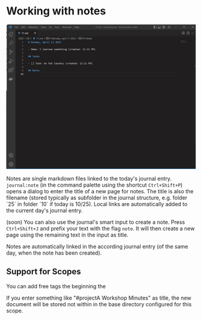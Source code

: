# Working with notes

![Screen Capture](./notes.gif)

Notes are single markdown files linked to the today's journal entry. `journal:note` (in the command palette using the shortcut `Ctrl+Shift+P`) opens a dialog to enter the title of a new page for notes. The title is also the filename (stored typically as subfolder in the journal structure, e.g. folder ´25´ in folder ´10´ if today is 10/25).  Local links are automatically added to the current day's journal entry.

(soon) You can also use the journal's smart input to create a note. Press `Ctrl+Shift+J` and prefix your text with the flag `note`. It will then create a new page using the remaining text in the input as title. 

Notes are automatically linked in the according journal entry (of the same day, when the note has been created).

## Support for Scopes
You can add free tags the beginning the 


If you enter something like "#projectA Workshop Minutes" as title, the new document will be stored not within in the base directory configured for this scope. 
